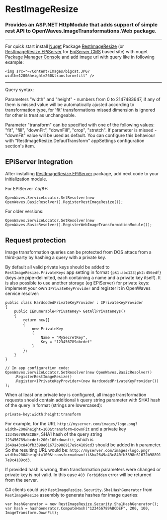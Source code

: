RestImageResize
===============

### Provides an ASP.NET HttpModule that adds support of simple rest API to OpenWaves.ImageTransformations.Web package.
***
For quick start install [Nuget][1] Package [RestImageResize][2] (or [RestImageResize.EPiServer][3] for [EpiServer CMS][5] based site) with nuget [Package Manager Console][4] and add image url with query like in following example:
```
<img src="~/Content/Images/bigcat.JPG?width=1200&height=260&transform=fill" />
```
***

Query syntax:

Parameters "width" and "height" - numbers from 0 to 2147483647, if any of them is missed value will be automatically ajusted according to transformation type, for 'fit' transformations missed dimension is ignored for other is treat as unchangeable.

Parameter "transform" can be specified with one of the following values: "fit", "fill", "downFit", "downFill", "crop", "stretch". If parameter is missed - "downFit" value will be used as default. You can configure this behaviour with "RestImageResize.DefautTransform" appSettings configuration section's item.

## EPiServer Integration

After installing [RestImageResize.EPiServer][3] package, add next code to your initialization module.

For EPiServer 7.5/8+:

    OpenWaves.ServiceLocator.SetResolver(new OpenWaves.BasicResolver().RegisterRestImageResize());

For older versions:

    OpenWaves.ServiceLocator.SetResolver(new OpenWaves.BasicResolver().RegisterWebImageTransformationModule());

## Request protection

Image transformation queries can be protected from DOS attacs from a third-party by hashing a query with a private key.

By default all valid private keys should be added to `RestImageResize.PrivateKeys` app setting in format `{pk1:abc123|pk2:456edf}` (keys are pipe-delimited, each containing a name and a private key itself).
It is also possible to use another storage (eg EPiServer) for private keys: implement your own `IPrivateKeyProvider` and register it in OpenWaves service resolver:

```
public class HardcodedPrivateKeyProvider : IPrivateKeyProvider
{
    public IEnumerable<PrivateKey> GetAllPrivateKeys()
    {
        return new[]
        {
            new PrivateKey
            {
                Name = "MySecretKey",
                Key = "123456789abcdef"
            }
        };
    }
}

// In app configuration code:
OpenWaves.ServiceLocator.SetResolver(new OpenWaves.BasicResolver()
    .RegisterRestImageResize()
    .Register<IPrivateKeyProvider>(new HardcodedPrivateKeyProvider())
);
```

When at least one private key is configured, all image transformation requests should contain additional `h` query string parameter with SHA1 hash of the query in format (strings are lowercased):

    private-key:width:height:transform

For example, for the URL `http://myserver.com/images/logo.png?width=200&height=100&transform=DownFit` and a private key `123456789ABCDEF`, SHA1 hash of the query string `123456789abcdef:200:100:downfit`, which is `2649a43c840fb3398e61672b988917e9c4109cd3` should be added in `h` parameter.
So the resulting URL would be: `http://myserver.com/images/logo.png?width=200&height=100&transform=downfit&h=2649a43c840fb3398e61672b988917e9c4109cd3`.

If provided hash is wrong, then transformation parameters were changed or private key is not valid. In this case `403 Forbidden` error will be returned from the server.

C# clients could use `RestImageResize.Security.Sha1HashGenerator` from `RestImageResize` assembly to generate hashes for image queries:

    var hashGenerator = new RestImageResize.Security.Sha1HashGenerator();
    var hash = hashGenerator.ComputeHash("123456789ABCDEF", 200, 100, ImageTransform.DownFit);

[1]: http://nuget.org/
[2]: http://nuget.org/packages/RestImageResize/
[3]: http://nuget.org/packages/RestImageResize.EpiServer/
[4]: http://docs.nuget.org/docs/start-here/using-the-package-manager-console
[5]: http://www.episerver.com/Products/EPiServer-7-CMS/
